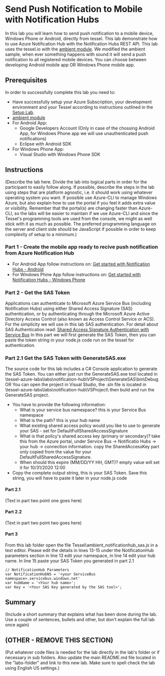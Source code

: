 Send Push Notification to Mobile with Notification Hubs
=============
In this lab you will learn how to send push notification to a mobile device, Windows Phone or Android, directly from tessel.
This lab demonstrate how to use Azure Notification Hub with the Notification Hubs REST API.
This lab uses the tessel.io with the <a href="http://start.tessel.io/modules/ambient">ambient module</a>. We modified the ambient sample, when ever something happens with sound it will send a push notification to all registered mobile devices.
You can choose between developing Android mobile app OR Windows Phone mobile app.

Prerequisites
-------------
In order to successfully complete this lab you need to:

* Have successfully setup your Azure Subscription, your development environment and your Tessel according to instructions outlined in the [Setup Lab](../_setup).
* <a href="http://start.tessel.io/modules/ambient">ambient module</a>
* For Android App:
	* Google Developers Account (Only in case of the chossing Android App, for Windows Phone app we will use 		unauthenticated push notifications)
	* Eclipse with Android SDK
* For Windows Phone App:
	* Visual Studio with Windows Phone SDK

Instructions
------------
(Describe the lab here. Divide the lab into logical parts in order for the participant to easily follow along. If possible, describe the steps in the lab using steps that are platform agnostic, i.e. it should work using whatever operating system you want. If possible use Azure-CLI to manage Windows Azure, but also explain how to use the portal if you feel it adds extra value or visibility. Remember that the portal(s) are changing faster than Azure-CLI, so the labs will be easier to maintain if we use Azure-CLI and since the Tessel's programming tools are used from the console, we might as well stick with it as much as possible. The preferred programming language on the server and client side should be JavaScript if possible in order to keep complexity of setup to a minimum.)

### Part 1 - Create the mobile app ready to recive push notification from Azure Notification Hub
* For Android App follow instructions on: <a href="http://azure.microsoft.com/en-us/documentation/articles/notification-hubs-android-get-started/">Get started with Notification Hubs - Android</a>
* For Windows Phine App follow instructions on: <a href="http://azure.microsoft.com/en-us/documentation/articles/notification-hubs-windows-phone-get-started/">Get started with Notification Hubs - Windows Phone</a>


### Part 2 - Get the SAS Token
Applications can authenticate to Microsoft Azure Service Bus (including Notification Hubs) using either Shared Access Signature (SAS) authentication, or by authenticating through the Microsoft Azure Active Directory Access Control (also known as Access Control Service or ACS).
For the simplicity we will use in this lab SAS authentication. For detail about SAS Authentication read: <a href="http://msdn.microsoft.com/en-us/library/azure/dn170477.aspx">Shared Access Signature Authentication with Service Bus</a> 
In this part we will first generate the SAS Token, then you can paste the token string in your node.js code run on the tessel for authentication.

### Part 2.1 Get the SAS Token with GenerateSAS.exe

The source code for this lab includes a C# Console application to generate the SAS Token.
You can either just run the GenerateSAS.exe tool located in <folder-downloaded-the-labs>\tessel-azure-labs\labs\notification-hub\VSProject\GenerateSAS\bin\Debug
OR
You can open the project in Visual Studio, the .sln file is located in <folder-downloaded-the-labs>\tessel-azure-labs\labs\notification-hub\VSProject\ then build and run the GenerateSAS project.

* You have to provide the following information:
  * What is your service bus namespace? this is your Service Bus namespace
  * What is the path? this is your hub name
  * What existing shared access policy would you like to use to generate your SAS - set for DefaultFullSharedAccessSignature
  * What is that policy's shared access key (primary or secondary)? take this from the Azure portal, under Service Bus -> Notificatio Hubs -> your hub -> connection information. copy the SharedAccessKey part only copied from the value for your DefaultFullSharedAccessSignature.
  * When should this expire (MM/DD/YY HH, GMT)? empty value will set it for 10/31/2020 12:00
* Copy the complete output string, this is your SAS Token. Save this string, you will have to paste it later in your node.js code

#### Part 2.1
(Text in part two point one goes here)

#### Part 2.2
(Text in part two point two goes here)

#### Part 3
From this lab folder open the file Tessel\ambient_notificationhub_sas.js in a text editor.
Please edit the details in lines 13-15 under the NotificationHub parameters section
in line 13 edit your namespace, in line 14 edit your hub name.
In line 15 paste your SAS Token you generated in part 2.1

	
	// NotificationHub Parameters
	var NotificationHubNS = '<your ServiceBus namespace>.servicebus.windows.net'
	var hubName = '<Your hub name>'; 
	var Key = '<Your SAS Key generated by the SAS tool>';

Summary
-------
(Include a short summary that explains what has been done during the lab. Use a couple of sentences, bullets and other, but don't explain the full lab once again)

(OTHER - REMOVE THIS SECTION)
-----------------------------
(Put whatever code files is needed for the lab directly in the lab's folder or if necessary in sub folders. Also update the main README.md file located in the "labs-folder" and link to this new lab. Make sure to spell check the lab using English US settings.)
